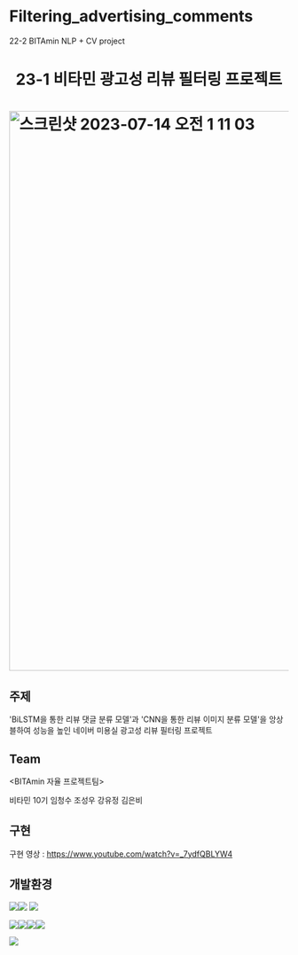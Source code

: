 # Filtering_advertising_comments
22-2 BITAmin NLP + CV project

<h1 align="center"> 
23-1 비타민 광고성 리뷰 필터링 프로젝트 
<h1/>
  <img width="1010" alt="스크린샷 2023-07-14 오전 1 11 03" src="https://github.com/cheongsu/Filtering-Advertising-Comments-Project/assets/103344737/99be75fc-de7b-4a15-8591-ae1f92a71021">

## 주제

'BiLSTM을 통한 리뷰 댓글 분류 모델'과 'CNN을 통한 리뷰 이미지 분류 모델'을 앙상블하여 성능을 높인 네이버 미용실 광고성 리뷰 필터링 프로젝트 
  
## Team

<BITAmin 자율 프로젝트팀>

비타민 10기 임청수 조성우 강유정 김은비 
  
## 구현

구현 영상 : https://www.youtube.com/watch?v=_7ydfQBLYW4

  
## 개발환경

<img src="https://img.shields.io/badge/Google Colab-F9AB00?style=for-the-badge&logo=Google Colab&logoColor=white"><img src="https://img.shields.io/badge/Visual Studio Code-007ACC?style=for-the-badge&logo=Visual Studio Code&logoColor=white">
<img src="https://img.shields.io/badge/gradio-F9AB00?style=for-the-badge&logo=gradio&logoColor=white">

<img src="https://img.shields.io/badge/Streamlit-FF4B4B?style=for-the-badge&logo=Streamlit&logoColor=white"><img src="https://img.shields.io/badge/Python-3776AB?style=for-the-badge&logo=Python&logoColor=white"><img src="https://img.shields.io/badge/Jupyter-F37626?style=for-the-badge&logo=Jupyter&logoColor=white"><img src="https://img.shields.io/badge/PyTorch-EE4C2C?style=for-the-badge&logo=PyTorch&logoColor=white">

<img src="https://img.shields.io/badge/Git-F05032?style=for-the-badge&logo=Git&logoColor=white">
